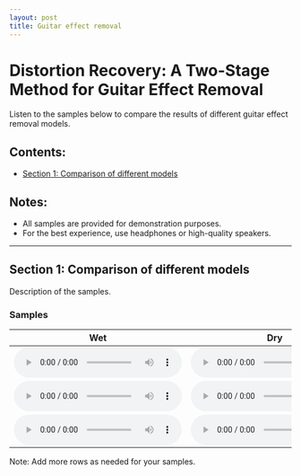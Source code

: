 ```yaml
---
layout: post
title: Guitar effect removal
---
```


# Distortion Recovery: A Two-Stage Method for Guitar Effect Removal

Listen to the samples below to compare the results of different guitar effect removal models.

## Contents:
- [Section 1: Comparison of different models](#section-1)

## Notes:
- All samples are provided for demonstration purposes.
- For the best experience, use headphones or high-quality speakers.

---

## Section 1: Comparison of different models

Description of the samples.

### Samples

| Wet | Dry | Ours | HifiGAN denoiser | Demucs V3 | DCUnet |
|-----|-----|------|------------------|-----------|--------|
| <audio controls><source src="samples/wet/632f4bd7ec54540015a63a0a-aug_57.wav" type="audio/mpeg"></audio> | <audio controls><source src="samples/dry/632f4bd7ec54540015a63a0a-aug_57.wav" type="audio/mpeg"></audio> | <audio controls><source src="samples/mel2mel_hifigan_finetune/632f4bd7ec54540015a63a0a-aug_57.wav" type="audio/mpeg"></audio> | <audio controls><source src="samples/hifigan-denoiser/632f4bd7ec54540015a63a0a-aug_57.wav" type="audio/mpeg"></audio> | <audio controls><source src="samples/Demucs_pred/632f4bd7ec54540015a63a0a-aug_57.wav" type="audio/mpeg"></audio> | <audio controls><source src="samples/DCUNet_pred/632f4bd7ec54540015a63a0a-aug_57.wav" type="audio/mpeg"></audio> |
| <audio controls><source src="samples/wet/631f6fe629df2500152e47ef-aug_43.wav" type="audio/mpeg"></audio> | <audio controls><source src="samples/dry/631f6fe629df2500152e47ef-aug_43.wav" type="audio/mpeg"></audio> | <audio controls><source src="samples/mel2mel_hifigan_finetune/631f6fe629df2500152e47ef-aug_43.wav" type="audio/mpeg"></audio> | <audio controls><source src="samples/hifigan-denoiser/631f6fe629df2500152e47ef-aug_43.wav" type="audio/mpeg"></audio> | <audio controls><source src="samples/Demucs_pred/631f6fe629df2500152e47ef-aug_43.wav" type="audio/mpeg"></audio> | <audio controls><source src="samples/DCUNet_pred/631f6fe629df2500152e47ef-aug_43.wav" type="audio/mpeg"></audio> |
| <audio controls><source src="samples/wet/6328b0b53467be00153923f4-aug_17.wav" type="audio/mpeg"></audio> | <audio controls><source src="samples/dry/6328b0b53467be00153923f4-aug_17.wav" type="audio/mpeg"></audio> | <audio controls><source src="samples/mel2mel_hifigan_finetune/6328b0b53467be00153923f4-aug_17.wav" type="audio/mpeg"></audio> | <audio controls><source src="samples/hifigan-denoiser/6328b0b53467be00153923f4-aug_17.wav" type="audio/mpeg"></audio> | <audio controls><source src="samples/Demucs_pred/6328b0b53467be00153923f4-aug_17.wav" type="audio/mpeg"></audio> | <audio controls><source src="samples/DCUNet_pred/6328b0b53467be00153923f4-aug_17.wav" type="audio/mpeg"></audio> |

Note: Add more rows as needed for your samples.
